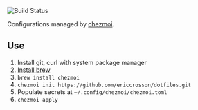 ![Build Status](https://github.com/EricCrosson/dotfiles/actions/workflows/continuous-integration.yml/badge.svg?branch=master)

Configurations managed by [chezmoi](https://github.com/twpayne/chezmoi).

## Use

1. Install git, curl with system package manager
1. [Install brew](https://docs.brew.sh/Installation)
1. `brew install chezmoi`
1. `chezmoi init https://github.com/ericcrosson/dotfiles.git`
1. Populate secrets at `~/.config/chezmoi/chezmoi.toml`
1. `chezmoi apply`
